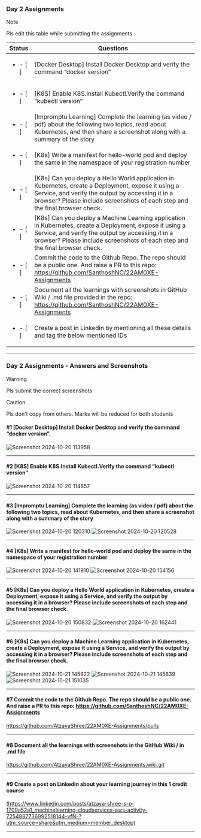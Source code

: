 ### Day 2 Assignments

> [!NOTE]
> Pls edit this table while submitting the assignments

| Status         | Questions     | 
|----------------|---------------|
| <ul><li>- [ ] </li></ul> | [Docker Desktop] Install Docker Desktop and verify the command “docker version” |
| <ul><li>- [ ] </li></ul> | [K8S] Enable K8S.Install Kubectl.Verify the command “kubectl version” |
| <ul><li>- [ ] </li></ul> | [Impromptu Learning] Complete the learning (as video / pdf) about the following two topics, read about Kubernetes, and then share a screenshot along with a summary of the story |
| <ul><li>- [ ] </li></ul> | [K8s] Write a manifest for hello-world pod and deploy the same in the namespace of your registration number |
| <ul><li>- [ ] </li></ul> | [K8s] Can you deploy a Hello World application in Kubernetes, create a Deployment, expose it using a Service, and verify the output by accessing it in a browser? Please include screenshots of each step and the final browser check. |
| <ul><li>- [ ] </li></ul> | [K8s] Can you deploy a Machine Learning application in Kubernetes, create a Deployment, expose it using a Service, and verify the output by accessing it in a browser? Please include screenshots of each step and the final browser check.  |
| <ul><li>- [ ] </li></ul> | Commit the code to the Github Repo. The repo should be a public one. And raise a PR to this repo: https://github.com/SanthoshNC/22AM0XE-Assignments |
| <ul><li>- [ ] </li></ul> | Document all the learnings with screenshots in GitHub Wiki / .md file provided in the repo: https://github.com/SanthoshNC/22AM0XE-Assignments |
| <ul><li>- [ ] </li></ul> | Create a post in Linkedin by mentioning all these details and tag the below mentioned IDs |

***

### Day 2 Assignments - Answers and Screenshots

> [!WARNING]
> Pls submit the correct screenshots

> [!CAUTION]
> Pls don't copy from others. Marks will be reduced for both students

#### #1 [Docker Desktop] Install Docker Desktop and verify the command “docker version”.
![Screenshot 2024-10-20 113958](https://github.com/user-attachments/assets/42da5427-3960-4e1c-aec1-106a3d1bd6f2)


***

#### #2 [K8S] Enable K8S.Install Kubectl.Verify the command “kubectl version”
![Screenshot 2024-10-20 114857](https://github.com/user-attachments/assets/bdaa756a-9b48-47b7-b28a-081a455bbaa7)


***

#### #3 [Impromptu Learning] Complete the learning (as video / pdf) about the following two topics, read about Kubernetes, and then share a screenshot along with a summary of the story
![Screenshot 2024-10-20 120310](https://github.com/user-attachments/assets/f7920ed9-85f4-46cc-8c49-8d96ea7bdbe8)
![Screenshot 2024-10-20 120528](https://github.com/user-attachments/assets/75610e8b-ad21-4564-a4ef-fe0193e0c617)



***

#### #4 [K8s] Write a manifest for hello-world pod and deploy the same in the namespace of your registration number
![Screenshot 2024-10-20 141910](https://github.com/user-attachments/assets/325b5137-6e95-44b5-8428-03f5f3656320)
![Screenshot 2024-10-20 154156](https://github.com/user-attachments/assets/f643f0ad-c562-4ac4-86eb-22969f8b1da7)


***

#### #5 [K8s] Can you deploy a Hello World application in Kubernetes, create a Deployment, expose it using a Service, and verify the output by accessing it in a browser? Please include screenshots of each step and the final browser check.
![Screenshot 2024-10-20 150832](https://github.com/user-attachments/assets/96e03e88-8ead-45c3-b821-1566c3b19e95)
![Screenshot 2024-10-20 162441](https://github.com/user-attachments/assets/660b525e-3421-471b-9137-2c7740da2271)



***

#### #6 [K8s] Can you deploy a Machine Learning application in Kubernetes, create a Deployment, expose it using a Service, and verify the output by accessing it in a browser? Please include screenshots of each step and the final browser check.
![Screenshot 2024-10-21 145822](https://github.com/user-attachments/assets/1979e352-6307-46b6-90dd-a1dd9145637e)
![Screenshot 2024-10-21 145839](https://github.com/user-attachments/assets/6d1586ec-e9fc-49f6-b08f-794dc9d91488)
![Screenshot 2024-10-21 151035](https://github.com/user-attachments/assets/850da3d0-f378-46c8-b5c9-58e8e36bb908)




***

#### #7 Commit the code to the Github Repo. The repo should be a public one. And raise a PR to this repo: https://github.com/SanthoshNC/22AM0XE-Assignments
https://github.com/AtzayaShree/22AM0XE-Assignments/pulls
***

#### #8 Document all the learnings with screenshots in the GitHub Wiki / in .md file
https://github.com/AtzayaShree/22AM0XE-Assignments.wiki.git

***

#### #9 Create a post on Linkedin about your learning journey in this 1 credit course
(https://www.linkedin.com/posts/atzaya-shree-s-p-1709a52a1_machinelearning-cloudservices-aws-activity-7254887736992518144-vfN-?utm_source=share&utm_medium=member_desktop)
***
